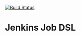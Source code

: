 [![Build Status](https://travis-ci.org/besmerd/jenkins-job-dsl.svg?branch=master)](https://travis-ci.org/besmerd/jenkins-job-dsl)

# Jenkins Job DSL
